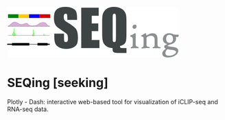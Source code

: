 ![alt text](https://raw.githubusercontent.com/malewins/SEQing/master/Seqing.png?token=AG5XILCAYIUXD2MZ7BH3H4C44Z2LE)
# SEQing [seeking]
Plotly - Dash: interactive web-based tool for visualization of iCLIP-seq and RNA-seq data.
